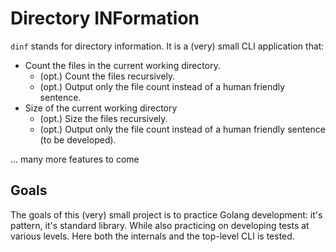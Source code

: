 # Directory INFormation

`dinf` stands for directory information.
It is a (very) small CLI application that:

- Count the files in the current working directory.
  - (opt.) Count the files recursively.
  - (opt.) Output only the file count instead of a human friendly sentence.
- Size of the current working directory
  - (opt.) Size the files recursively.
  - (opt.) Output only the file count instead of a human friendly sentence
  (to be developed).

... many more features to come

## Goals

The goals of this (very) small project is to practice Golang development:
it's pattern, it's standard library.
While also practicing on developing tests at various levels.
Here both the internals and the top-level CLI is tested.
